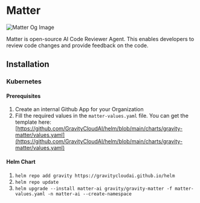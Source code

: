 # Matter

![Matter Og Image](https://res.cloudinary.com/dor5uewzz/image/upload/v1739891450/matter-og-image_loyjsa.png)

Matter is open-source AI Code Reviewer Agent. This enables developers to review code changes and provide feedback on the code.

## Installation

### Kubernetes

#### Prerequisites
1. Create an internal Github App for your Organization
2. Fill the required values in the `matter-values.yaml` file. You can get the template here: [https://github.com/GravityCloudAI/helm/blob/main/charts/gravity-matter/values.yaml](https://github.com/GravityCloudAI/helm/blob/main/charts/gravity-matter/values.yaml)

#### Helm Chart
1. `helm repo add gravity https://gravitycloudai.github.io/helm`
2. `helm repo update`
3. `helm upgrade --install matter-ai gravity/gravity-matter -f matter-values.yaml -n matter-ai --create-namespace`

